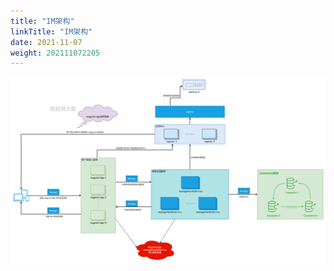 ```yaml
---
title: "IM架构"
linkTitle: "IM架构"
date: 2021-11-07
weight: 202111072205
---
```


![IM技术架构图](https://raw.githubusercontent.com/mxsm/picture/main/IM/IM%E6%8A%80%E6%9C%AF%E6%9E%B6%E6%9E%84%E5%9B%BE.png)
